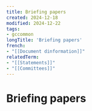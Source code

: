 ```yaml
---
title: Briefing papers
created: 2024-12-18
modified: 2024-12-22
tags:
- gccommon
longTitle: 'Briefing papers'
french:
- "[[Document dinformation]]"
relatedTerm:
- "[[Statements]]"
- "[[Committees]]"
---
```

# Briefing papers
